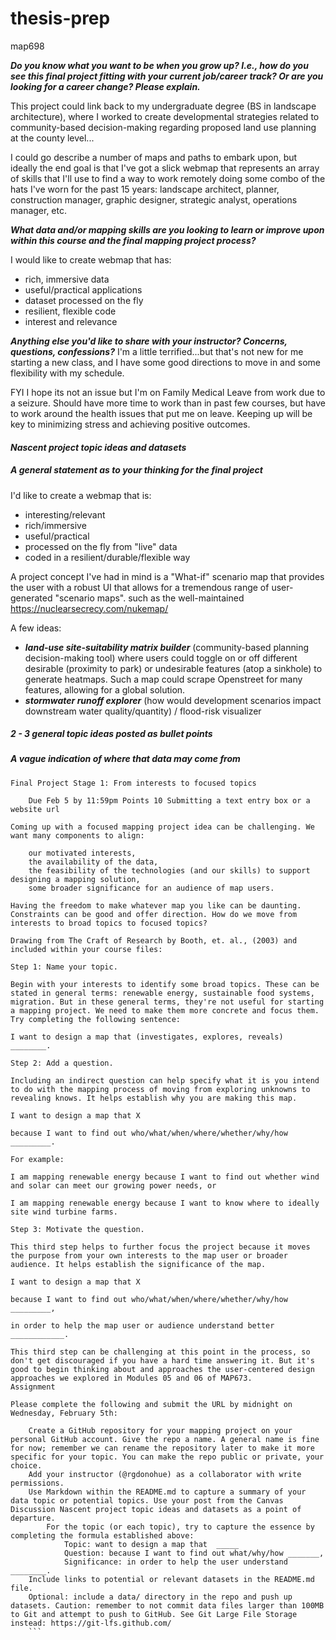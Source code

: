 # thesis-prep
 map698 

***Do you know what you want to be when you grow up? I.e., how do you see this final project fitting with your current job/career track? Or are you looking for a career change? Please explain.***

This project could link back to my undergraduate degree (BS in landscape architecture), where I worked to create developmental strategies related to community-based decision-making regarding proposed land use planning at the county level...

I could go describe a number of maps and paths to embark upon, but ideally the end goal is that I've got a slick webmap that represents an array of skills that I'll use to find a way to work remotely doing some combo of the hats I've worn for the past 15 years: landscape architect, planner, construction manager, graphic designer, strategic analyst, operations manager, etc. 

***What data and/or mapping skills are you looking to learn or improve upon within this course and the final mapping project process?***

I would like to create webmap that has: 
- rich, immersive data 
- useful/practical applications
- dataset processed on the fly 
- resilient, flexible code
- interest and relevance

***Anything else you'd like to share with your instructor? Concerns, questions, confessions?***
I'm a little terrified...but that's not new for me starting a new class, and I  have some good directions to move in and some flexibility with my schedule.  

FYI I hope its not an issue but I'm on Family Medical Leave from work due to a seizure.  Should have more time to work than in past few courses, but have to work around the health issues that put me on leave.  Keeping up will be key to minimizing stress and achieving positive outcomes.

#### ***Nascent project topic ideas and datasets***
##### A general statement as to your thinking for the final project

I'd like to create a webmap that is: 
- interesting/relevant
- rich/immersive
- useful/practical 
- processed on the fly from "live" data
- coded in a resilient/durable/flexible way


A project concept I've had in mind is a  "What-if" scenario map that provides the user with a robust UI that allows for a tremendous range of user-generated "scenario maps". such as the well-maintained https://nuclearsecrecy.com/nukemap/

A few ideas: 
- ***land-use site-suitability matrix builder*** (community-based planning decision-making tool) where users could toggle on or off different desirable (proximity to park) or undesirable features (atop a sinkhole) to generate heatmaps. Such a map could scrape Openstreet for many features, allowing for a global solution.  
- ***stormwater runoff explorer*** (how would development scenarios impact downstream water quality/quantity) / flood-risk visualizer









##### 2 - 3 general topic ideas posted as bullet points

##### A vague indication of where that data may come from 


```
Final Project Stage 1: From interests to focused topics

    Due Feb 5 by 11:59pm Points 10 Submitting a text entry box or a website url

Coming up with a focused mapping project idea can be challenging. We want many components to align:

    our motivated interests,
    the availability of the data,
    the feasibility of the technologies (and our skills) to support designing a mapping solution,
    some broader significance for an audience of map users.

Having the freedom to make whatever map you like can be daunting. Constraints can be good and offer direction. How do we move from interests to broad topics to focused topics?

Drawing from The Craft of Research by Booth, et. al., (2003) and included within your course files:

Step 1: Name your topic.

Begin with your interests to identify some broad topics. These can be stated in general terms: renewable energy, sustainable food systems, migration. But in these general terms, they're not useful for starting a mapping project. We need to make them more concrete and focus them. Try completing the following sentence:

I want to design a map that (investigates, explores, reveals) ________.

Step 2: Add a question.

Including an indirect question can help specify what it is you intend to do with the mapping process of moving from exploring unknowns to revealing knows. It helps establish why you are making this map.

I want to design a map that X

because I want to find out who/what/when/where/whether/why/how _________.

For example:

I am mapping renewable energy because I want to find out whether wind and solar can meet our growing power needs, or

I am mapping renewable energy because I want to know where to ideally site wind turbine farms.

Step 3: Motivate the question.

This third step helps to further focus the project because it moves the purpose from your own interests to the map user or broader audience. It helps establish the significance of the map.

I want to design a map that X

because I want to find out who/what/when/where/whether/why/how _________,

in order to help the map user or audience understand better ____________.

This third step can be challenging at this point in the process, so don't get discouraged if you have a hard time answering it. But it's good to begin thinking about and approaches the user-centered design approaches we explored in Modules 05 and 06 of MAP673.
Assignment

Please complete the following and submit the URL by midnight on Wednesday, February 5th:

    Create a GitHub repository for your mapping project on your personal GitHub account. Give the repo a name. A general name is fine for now; remember we can rename the repository later to make it more specific for your topic. You can make the repo public or private, your choice.
    Add your instructor (@rgdonohue) as a collaborator with write permissions.
    Use Markdown within the README.md to capture a summary of your data topic or potential topics. Use your post from the Canvas Discussion Nascent project topic ideas and datasets as a point of departure.
        For the topic (or each topic), try to capture the essence by completing the formula established above:
            Topic: want to design a map that  _____
            Question: because I want to find out what/why/how _______, 
            Significance: in order to help the user understand ________.
    Include links to potential or relevant datasets in the README.md file.
    Optional: include a data/ directory in the repo and push up datasets. Caution: remember to not commit data files larger than 100MB to Git and attempt to push to GitHub. See Git Large File Storage instead: https://git-lfs.github.com/
    ```
    